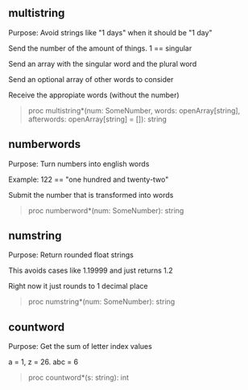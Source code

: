 ## multistring

Purpose: Avoid strings like "1 days" when it should be "1 day"

Send the number of the amount of things. 1 == singular

Send an array with the singular word and the plural word

Send an optional array of other words to consider

Receive the appropiate words (without the number)

>proc multistring*(num: SomeNumber, words: openArray[string], afterwords: openArray[string] = []): string

## numberwords

Purpose: Turn numbers into english words

Example: 122 == "one hundred and twenty-two"

Submit the number that is transformed into words

>proc numberword*(num: SomeNumber): string

## numstring

Purpose: Return rounded float strings

This avoids cases like 1.19999 and just returns 1.2

Right now it just rounds to 1 decimal place

>proc numstring*(num: SomeNumber): string

## countword

Purpose: Get the sum of letter index values

a = 1, z = 26. abc = 6

>proc countword*(s: string): int